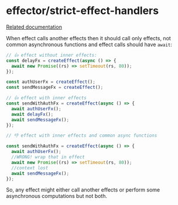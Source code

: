 # effector/strict-effect-handlers

[Related documentation](https://effector.dev/docs/api/effector/scope#imperative-effects-calls-with-scope)

When effect calls another effects then it should call only effects, not common asynchronous functions and effect calls should have `await`:

```ts
// 👍 effect without inner effects:
const delayFx = createEffect(async () => {
  await new Promise((rs) => setTimeout(rs, 80));
});
```

```ts
const authUserFx = createEffect();
const sendMessageFx = createEffect();

// 👍 effect with inner effects
const sendWithAuthFx = createEffect(async () => {
  await authUserFx();
  await delayFx();
  await sendMessageFx();
});
```

```ts
// 👎 effect with inner effects and common async functions

const sendWithAuthFx = createEffect(async () => {
  await authUserFx();
  //WRONG! wrap that in effect
  await new Promise((rs) => setTimeout(rs, 80));
  //context lost
  await sendMessageFx();
});
```

So, any effect might either call another effects or perform some asynchronous computations but not both.
